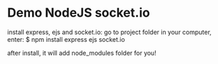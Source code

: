 # Demo NodeJS socket.io

install express, ejs and socket.io: go to project folder in your computer, enter:
$ npm install express ejs socket.io

after install, it will add node_modules folder for you!
